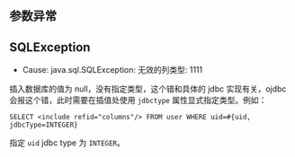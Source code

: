 ## 参数异常
## SQLException
* Cause: java.sql.SQLException: 无效的列类型: 1111

插入数据库的值为 null，没有指定类型，这个错和具体的 jdbc 实现有关，ojdbc 会报这个错，此时需要在插值处使用 `jdbctype` 属性显式指定类型。例如：
```
SELECT <include refid="columns"/> FROM user WHERE uid=#{uid, jdbcType=INTEGER}
```

指定 `uid` jdbc type 为 `INTEGER`。
